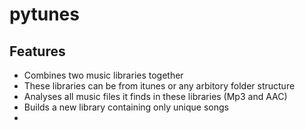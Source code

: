 # pytunes

## Features

* Combines two music libraries together
* These libraries can be from itunes or any arbitory folder structure
* Analyses all music files it finds in these libraries (Mp3 and AAC)
* Builds a new library containing only unique songs
* 
